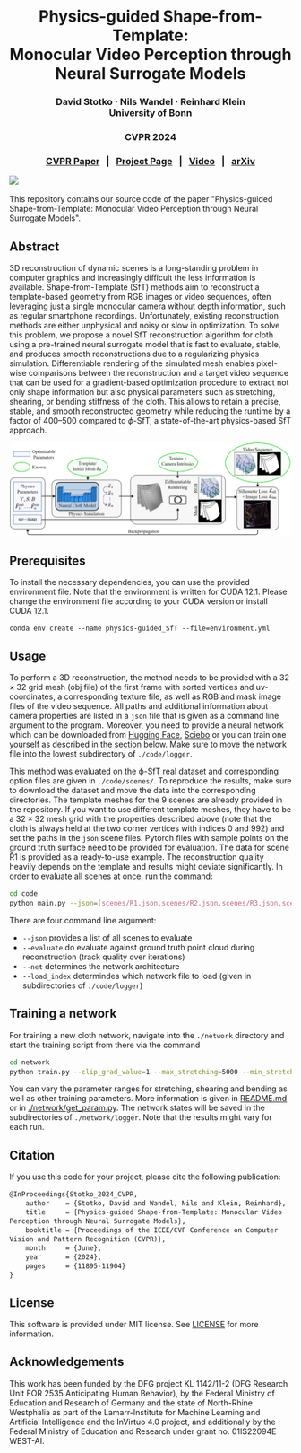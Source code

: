 <p align="center">
  <h1 align="center">Physics-guided Shape-from-Template: <br> Monocular Video Perception through Neural Surrogate Models</h1>
  <h3 align="center"> David Stotko · Nils Wandel · Reinhard Klein <br> University of Bonn </h3>
  <h3 align="center">CVPR 2024</h3>
  <h3 align="center"> <a href="https://openaccess.thecvf.com/content/CVPR2024/html/Stotko_Physics-guided_Shape-from-Template_Monocular_Video_Perception_through_Neural_Surrogate_Models_CVPR_2024_paper.html">CVPR Paper</a> &nbsp; | &nbsp; <a href="https://cg.cs.uni-bonn.de/publication/stotko2024-Physics-guided-SfT">Project Page</a> &nbsp; | &nbsp; <a href="https://www.youtube.com/watch?v=o0qs_oip7F4">Video</a> &nbsp; | &nbsp; <a href="https://arxiv.org/abs/2311.12796">arXiv</a> </h3>
  <div align="center"></div>
</p>

![](readme_images/teaser.gif)

<!-- <p align="center"> -->
This repository contains our source code of the paper "Physics-guided Shape-from-Template: Monocular Video Perception through Neural Surrogate Models".
<!-- </p> -->

## Abstract

3D reconstruction of dynamic scenes is a long-standing problem in computer graphics and increasingly difficult the less information is available.
Shape-from-Template (SfT) methods aim to reconstruct a template-based geometry from RGB images or video sequences, often leveraging just a single monocular camera without depth information, such as regular smartphone recordings.
Unfortunately, existing reconstruction methods are either unphysical and noisy or slow in optimization.
To solve this problem, we propose a novel SfT reconstruction algorithm for cloth using a pre-trained neural surrogate model that is fast to evaluate, stable, and produces smooth reconstructions due to a regularizing physics simulation.
Differentiable rendering of the simulated mesh enables pixel-wise comparisons between the reconstruction and a target video sequence that can be used for a gradient-based optimization procedure to extract not only shape information but also physical parameters such as stretching, shearing, or bending stiffness of the cloth.
This allows to retain a precise, stable, and smooth reconstructed geometry while reducing the runtime by a factor of 400–500 compared to $\phi$-SfT, a state-of-the-art physics-based SfT approach.

![](readme_images/pipeline.png "Physics-guided Shape-from-Template pipeline")

## Prerequisites

To install the necessary dependencies, you can use the provided environment file.
Note that the environment is written for CUDA 12.1.
Please change the environment file according to your CUDA version or install CUDA 12.1.
```
conda env create --name physics-guided_SfT --file=environment.yml
```

## Usage

To perform a 3D reconstruction, the method needs to be provided with a $32 \times 32$ grid mesh (obj file) of the first frame with sorted vertices and uv-coordinates, a corresponding texture file, as well as RGB and mask image files of the video sequence.
All paths and additional information about camera properties are listed in a ```json``` file that is given as a command line argument to the program.
Moreover, you need to provide a neural network which can be downloaded from [Hugging Face](https://huggingface.co/WestAI-SC/Physics-guided-Shape-from-Template), [Sciebo](https://uni-bonn.sciebo.de/s/GTKeqlmTcWWqmoy) or you can train one yourself as described in the [section](#training-a-network) below.
Make sure to move the network file into the lowest subdirectory of ```./code/logger```.

This method was evaluated on the [ϕ-SfT](https://4dqv.mpi-inf.mpg.de/phi-SfT/) real dataset and corresponding option files are given in ```./code/scenes/```.
To reproduce the results, make sure to download the dataset and move the data into the corresponding directories.
The template meshes for the 9 scenes are already provided in the repository.
If you want to use different template meshes, they have to be a $32 \times 32$ mesh grid with the properties described above (note that the cloth is always held at the two corner vertices with indices 0 and 992) and set the paths in the ```json``` scene files.
Pytorch files with sample points on the ground truth surface need to be provided for evaluation.
The data for scene R1 is provided as a ready-to-use example.
The reconstruction quality heavily depends on the template and results might deviate significantly.
In order to evaluate all scenes at once, run the command:
``` bash
cd code
python main.py --json=[scenes/R1.json,scenes/R2.json,scenes/R3.json,scenes/R4.json,scenes/R5.json,scenes/R6.json,scenes/R7.json,scenes/R8.json,scenes/R9.json] --evaluate=False --net=SMP_param_a_gated3 --load_index=network
```
There are four command line argument:
- ```--json``` provides a list of all scenes to evaluate
- ```--evaluate``` do evaluate against ground truth point cloud during reconstruction (track quality over iterations)
- ```--net``` determines the network architecture
- ```--load_index``` determindes which network file to load (given in subdirectories of ```./code/logger```)

## Training a network

For training a new cloth network, navigate into the ```./network``` directory and start the training script from there via the command

``` bash
cd network
python train.py --clip_grad_value=1 --max_stretching=5000 --min_stretching=100 --max_shearing=20 --min_shearing=0.05 --max_bending=1 --min_bending=0.001 --lr=0.001 --dataset_size=5000 --batch_size=300 --g=0.125 --net=SMP_param_a_gated3
```

You can vary the parameter ranges for stretching, shearing and bending as well as other training parameters.
More information is given in [README.md](./network/README.md) or in [./network/get_param.py](./network/get_param.py).
The network states will be saved in the subdirectories of ```./network/logger```.
Note that the results might vary for each run.

## Citation

If you use this code for your project, please cite the following publication:
```
@InProceedings{Stotko_2024_CVPR,
    author    = {Stotko, David and Wandel, Nils and Klein, Reinhard},
    title     = {Physics-guided Shape-from-Template: Monocular Video Perception through Neural Surrogate Models},
    booktitle = {Proceedings of the IEEE/CVF Conference on Computer Vision and Pattern Recognition (CVPR)},
    month     = {June},
    year      = {2024},
    pages     = {11895-11904}
}
```

## License

This software is provided under MIT license. See [LICENSE](LICENSE) for more information.

## Acknowledgements

This work has been funded by the DFG project KL 1142/11-2 (DFG Research Unit FOR 2535 Anticipating Human Behavior), by the Federal Ministry of Education and Research of Germany and the state of North-Rhine Westphalia as part of the Lamarr-Institute for Machine Learning and Artificial Intelligence and the InVirtuo 4.0 project, and additionally by the Federal Ministry of Education and Research under grant no. 01IS22094E WEST-AI.